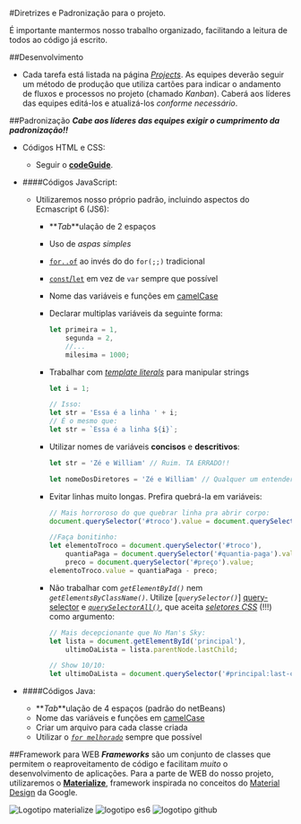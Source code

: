 #Diretrizes e Padronização para o projeto.

É importante mantermos nosso trabalho organizado, facilitando a leitura de todos ao código já escrito.

##Desenvolvimento

  - Cada tarefa está listada na página [*Projects*][projects]. As equipes deverão seguir um método de produção que utiliza
cartões para indicar o andamento de fluxos e processos no projeto (chamado *Kanban*). Caberá aos líderes das equipes editá-los
e atualizá-los *conforme necessário*.

##Padronização
 __*Cabe aos líderes das equipes exigir o cumprimento da padronização!!*__

- Códigos HTML e CSS:
  - Seguir o [**codeGuide**][codeGuide].
- ####Códigos JavaScript:
  - Utilizaremos nosso próprio padrão, incluindo aspectos do Ecmascript 6 (JS6):
    - **_Tab_**ulação de 2 espaços
    - Uso de *aspas simples*
    - [`for..of`][for-of] ao invés do do `for(;;)` tradicional
    - [`const`/`let`][const-let] em vez de `var` sempre que possível
    - Nome das variáveis e funções em [camelCase][cml-case]
    - Declarar multiplas variáveis da seguinte forma:
    
      ```js
      let primeira = 1,
          segunda = 2,
          //...
          milesima = 1000;
      ```
    - Trabalhar com [*template literals*][tmp-str] para manipular strings
    
      ```js
      let i = 1;
      
      // Isso:
      let str = 'Essa é a linha ' + i;
      // É o mesmo que:
      let str = `Essa é a linha ${i}`;
      ```
    - Utilizar nomes de variáveis **concisos** e **descritivos**:
    
        ```js
        let str = 'Zé e William' // Ruim. TA ERRADO!!

        let nomeDosDiretores = 'Zé e William' // Qualquer um entenderá em qualquer trecho
        ```
        
    - Evitar linhas muito longas. Prefira quebrá-la em variáveis:

        ```js
        // Mais horroroso do que quebrar linha pra abrir corpo:
        document.querySelector('#troco').value = document.querySelector('#quantia-paga').value - document.querySelector('#preço').value;

        //Faça bonitinho:
        let elementoTroco = document.querySelector('#troco'),
            quantiaPaga = document.querySelector('#quantia-paga').value,
            preco = document.querySelector('#preço').value;
        elementoTroco.value = quantiaPaga - preco;
        ```
        
    - Não trabalhar com _`getElementById()`_ nem _`getElementsByClassName()`_. Utilize [_`querySelector()`_]
[query-selector] e [_`querySelectorAll()`_][query-all], que aceita [_seletores CSS_][seletores] (!!!) como argumento:
        ```js
        // Mais decepcionante que No Man's Sky:
        let lista = document.getElementById('principal'),
            ultimoDaLista = lista.parentNode.lastChild;

        // Show 10/10:
        let ultimoDaLista = document.querySelector('#principal:last-child');
        ```


- ####Códigos Java:
  - **_Tab_**ulação de 4 espaços (padrão do netBeans)
  - Nome das variáveis e funções em [camelCase][cml-case]
  - Criar um arquivo para cada classe criada
  - Utilizar o [_`for melhorado`_][enhanced-for] sempre que possível

##Framework para WEB
  _**Frameworks**_ são um conjunto de classes que permitem o reaproveitamento de código e facilitam *muito* o 
desenvolvimento de aplicações.
  Para a parte de WEB do nosso projeto, utilizaremos o [**Materialize**][materialize], framework inspirada
no conceitos do [Material Design][material-design] da Google.

  ![Logotipo materialize](http://blockino.ufsc.br/img/tech/materialize.png "logotipo Materialize")
![logotipo es6](https://aspblogs.blob.core.windows.net/media/dwahlin/Windows-Live-Writer/57c59b2be72b_127DE/image_8.png "logo es6")
![logotipo github]( https://cdn4.iconfinder.com/data/icons/iconsimple-logotypes/512/github-256.png "logo github")


  [codeGuide]: http://codeguide.co/
  [for-of]: https://developer.mozilla.org/pt-BR/docs/Web/JavaScript/Reference/Statements/for...of
  [const-let]: https://developer.mozilla.org/pt-BR/docs/Web/JavaScript/Reference/Statements/let
  [tmp-str]: https://developer.mozilla.org/pt-PT/docs/Web/JavaScript/Reference/Template_literals
  [cml-case]: https://pt.wikipedia.org/wiki/CamelCase
  [query-selector]: https://developer.mozilla.org/pt-BR/docs/Web/API/Document/querySelector
  [query-all]: https://developer.mozilla.org/pt-BR/docs/Web/API/Document/querySelectorAll
  [seletores]: http://www.maujor.com/tutorial/guia-completo-seletores-css3.php
  [enhanced-for]: https://jawakopi.wordpress.com/2010/11/06/o-for-melhorado/
  [materialize]: http://materializecss.com/
  [material-design]: https://material.google.com
  [projects]: https://github.com/cefet-inf-2015/portal-educacao/projects
